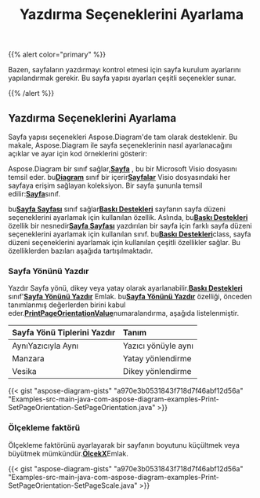 ﻿---
title: Yazdırma Seçeneklerini Ayarlama
type: docs
weight: 10
url: /tr/java/setting-print-options/
description: Bu bölümde, Aspose.Diagram ile yazdırma seçeneklerinin nasıl ayarlanacağı açıklanmaktadır.
---
{{% alert color="primary" %}}

Bazen, sayfaların yazdırmayı kontrol etmesi için sayfa kurulum ayarlarını yapılandırmak gerekir. Bu sayfa yapısı ayarları çeşitli seçenekler sunar.

{{% /alert %}}

## **Yazdırma Seçeneklerini Ayarlama**

Sayfa yapısı seçenekleri Aspose.Diagram'de tam olarak desteklenir. Bu makale, Aspose.Diagram ile sayfa seçeneklerinin nasıl ayarlanacağını açıklar ve ayar için kod örneklerini gösterir:

 Aspose.Diagram bir sınıf sağlar,[**Sayfa**](https://reference.aspose.com/diagram/java/com.aspose.diagram/page) , bu bir Microsoft Visio dosyasını temsil eder. bu[**Diagram**](https://reference.aspose.com/diagram/java/com.aspose.diagram/diagram) sınıf bir içerir[**Sayfalar**](https://reference.aspose.com/diagram/java/com.aspose.diagram/pagecollection) Visio dosyasındaki her sayfaya erişim sağlayan koleksiyon. Bir sayfa şununla temsil edilir:[**Sayfa**](https://reference.aspose.com/diagram/java/com.aspose.diagram/page)sınıf.

 bu[**Sayfa Sayfası**](https://reference.aspose.com/diagram/java/com.aspose.diagram/pagesheet) sınıf sağlar[**Baskı Destekleri**](https://reference.aspose.com/diagram/java/com.aspose.diagram/pagesheet#PrintProps) sayfanın sayfa düzeni seçeneklerini ayarlamak için kullanılan özellik. Aslında, bu[**Baskı Destekleri**](https://reference.aspose.com/diagram/java/com.aspose.diagram/pagesheet#PrintProps) özellik bir nesnedir[**Sayfa Sayfası**](https://reference.aspose.com/diagram/java/com.aspose.diagram/pagesheet) yazdırılan bir sayfa için farklı sayfa düzeni seçeneklerini ayarlamak için kullanılan sınıf. bu[**Baskı Destekleri**](https://reference.aspose.com/diagram/java/com.aspose.diagram/pagesheet#PrintProps)class, sayfa düzeni seçeneklerini ayarlamak için kullanılan çeşitli özellikler sağlar. Bu özelliklerden bazıları aşağıda tartışılmaktadır.

### **Sayfa Yönünü Yazdır**

 Yazdır Sayfa yönü, dikey veya yatay olarak ayarlanabilir.[**Baskı Destekleri**](https://reference.aspose.com/diagram/java/com.aspose.diagram/pagesheet#PrintProps) sınıf'[**Sayfa Yönünü Yazdır**](https://reference.aspose.com/diagram/java/com.aspose.diagram/printprops#PrintPageOrientation) Emlak. bu[**Sayfa Yönünü Yazdır**](https://reference.aspose.com/diagram/java/com.aspose.diagram/printprops#PrintPageOrientation) özelliği, önceden tanımlanmış değerlerden birini kabul eder.[**PrintPageOrientationValue**](https://reference.aspose.com/diagram/java/com.aspose.diagram/PrintPageOrientationValue)numaralandırma, aşağıda listelenmiştir.

|**Sayfa Yönü Tiplerini Yazdır**|**Tanım**|
|:- |:- |
|AynıYazıcıyla Aynı|Yazıcı yönüyle aynı|
|Manzara|Yatay yönlendirme|
|Vesika|Dikey yönlendirme|

{{< gist "aspose-diagram-gists" "a970e3b0531843f718d7f46abf12d56a" "Examples-src-main-java-com-aspose-diagram-examples-Print-SetPageOrientation-SetPageOrientation.java" >}}

### **Ölçekleme faktörü**

 Ölçekleme faktörünü ayarlayarak bir sayfanın boyutunu küçültmek veya büyütmek mümkündür.[**ÖlçekX**](https://reference.aspose.com/diagram/java/com.aspose.diagram/printprops#ScaleX)Emlak.

{{< gist "aspose-diagram-gists" "a970e3b0531843f718d7f46abf12d56a" "Examples-src-main-java-com-aspose-diagram-examples-Print-SetPageOrientation-SetPageScale.java" >}}
